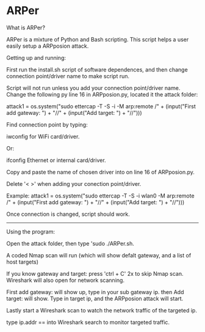 # ARPer
What is ARPer?

ARPer is a mixture of Python and Bash scripting. This script helps a user easily setup a ARPposion attack.

Getting up and running:

First run the install.sh script of software dependences, and then change connection point/driver name to make script run.

Script will not run unless you add your connection point/driver name.
Change the following py line 16 in ARPposion.py, located it the attack folder:
    
attack1 = os.system("sudo ettercap -T -S -i <Add connection here> -M arp:remote /" + (input("First add gateway: ") + "//" + (input("Add target: ") + "//")))

Find connection point by typing:

iwconfig for WiFi card/driver.

Or:

ifconfig Ethernet or internal card/driver.

Copy and paste the name of chosen driver into <Add connection here> on line 16 of ARPposion.py.
    
Delete '< >' when adding your conection point/driver.

Example:
attack1 = os.system("sudo ettercap -T -S -i wlan0 -M arp:remote /" + (input("First add gateway: ") + "//" + (input("Add target: ") + "//")))

Once connection is changed, script should work.

------------------------------------------------------------------------------------------------

Using the program:

Open the attack folder, then type 'sudo ./ARPer.sh.

A coded Nmap scan will run (which will show defalt gateway, and a list of host targets)

If you know gateway and target: press 'ctrl + C' 2x to skip Nmap scan. Wireshark will also open for network scanning.

First add gateway: will show up, type in your sub gateway ip.
then Add target: will show. Type in target ip, and the ARPposion attack will start.

Lastly start a Wireshark scan to watch the network traffic of the targeted ip.

type ip.addr == <target ip> into Wireshark search to monitor targeted traffic.

